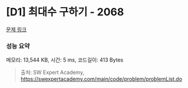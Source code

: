# [D1] 최대수 구하기 - 2068 

[문제 링크](https://swexpertacademy.com/main/code/problem/problemDetail.do?contestProbId=AV5QQhbqA4QDFAUq) 

### 성능 요약

메모리: 13,544 KB, 시간: 5 ms, 코드길이: 413 Bytes



> 출처: SW Expert Academy, https://swexpertacademy.com/main/code/problem/problemList.do